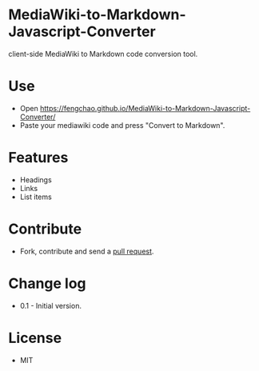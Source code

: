 MediaWiki-to-Markdown-Javascript-Converter
==========================================

client-side MediaWiki to Markdown code conversion tool.

# Use
* Open https://fengchao.github.io/MediaWiki-to-Markdown-Javascript-Converter/
* Paste your mediawiki code and press "Convert to Markdown".

# Features
* Headings
* Links
* List items

# Contribute
* Fork, contribute and send a [pull request](https://help.github.com/articles/fork-a-repo).

# Change log
* 0.1 - Initial version.

# License
* MIT
